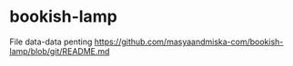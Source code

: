 # bookish-lamp
File data-data penting
https://github.com/masyaandmiska-com/bookish-lamp/blob/git/README.md
